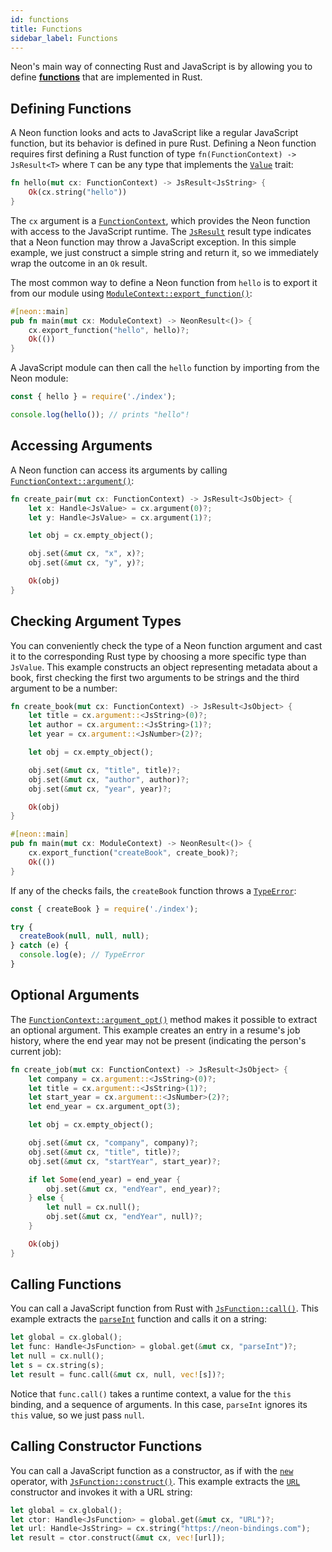 ```yaml
---
id: functions
title: Functions
sidebar_label: Functions
---
```


Neon's main way of connecting Rust and JavaScript is by allowing you to define **[functions](https://developer.mozilla.org/en-US/docs/Web/JavaScript/Guide/Functions)** that are implemented in Rust.

## Defining Functions

A Neon function looks and acts to JavaScript like a regular JavaScript function, but its behavior is defined in pure Rust. Defining a Neon function requires first defining a Rust function of type `fn(FunctionContext) -> JsResult<T>` where `T` can be any type that implements the [`Value`](https://docs.rs/neon/latest/neon/types/trait.Value.html) trait:

```rust
fn hello(mut cx: FunctionContext) -> JsResult<JsString> {
    Ok(cx.string("hello"))
}
```

The `cx` argument is a [`FunctionContext`](https://docs.rs/neon/latest/neon/context/type.FunctionContext.html), which provides the Neon function with access to the JavaScript runtime. The [`JsResult`](https://docs.rs/neon/latest/neon/result/type.JsResult.html) result type indicates that a Neon function may throw a JavaScript exception. In this simple example, we just construct a simple string and return it, so we immediately wrap the outcome in an `Ok` result.

The most common way to define a Neon function from `hello` is to export it from our module using [`ModuleContext::export_function()`](https://docs.rs/neon/latest/neon/context/struct.ModuleContext.html#method.export_function):

```rust
#[neon::main]
pub fn main(mut cx: ModuleContext) -> NeonResult<()> {
    cx.export_function("hello", hello)?;
    Ok(())
}
```

A JavaScript module can then call the `hello` function by importing from the Neon module:

```javascript
const { hello } = require('./index');

console.log(hello()); // prints "hello"!
```

## Accessing Arguments

A Neon function can access its arguments by calling [`FunctionContext::argument()`](https://docs.rs/neon/latest/neon/context/struct.CallContext.html#method.argument):

```rust
fn create_pair(mut cx: FunctionContext) -> JsResult<JsObject> {
    let x: Handle<JsValue> = cx.argument(0)?;
    let y: Handle<JsValue> = cx.argument(1)?;

    let obj = cx.empty_object();

    obj.set(&mut cx, "x", x)?;
    obj.set(&mut cx, "y", y)?;

    Ok(obj)
}
```

## Checking Argument Types

You can conveniently check the type of a Neon function argument and cast it to the corresponding Rust type by choosing a more specific type than `JsValue`. This example constructs an object representing metadata about a book, first checking the first two arguments to be strings and the third argument to be a number:

```rust
fn create_book(mut cx: FunctionContext) -> JsResult<JsObject> {
    let title = cx.argument::<JsString>(0)?;
    let author = cx.argument::<JsString>(1)?;
    let year = cx.argument::<JsNumber>(2)?;

    let obj = cx.empty_object();

    obj.set(&mut cx, "title", title)?;
    obj.set(&mut cx, "author", author)?;
    obj.set(&mut cx, "year", year)?;

    Ok(obj)
}

#[neon::main]
pub fn main(mut cx: ModuleContext) -> NeonResult<()> {
    cx.export_function("createBook", create_book)?;
    Ok(())
}
```

If any of the checks fails, the `createBook` function throws a [`TypeError`](https://developer.mozilla.org/en-US/docs/Web/JavaScript/Reference/Global_Objects/TypeError):

```javascript
const { createBook } = require('./index');

try {
  createBook(null, null, null);
} catch (e) {
  console.log(e); // TypeError
}
```

## Optional Arguments

The [`FunctionContext::argument_opt()`](https://docs.rs/neon/latest/neon/context/struct.CallContext.html#method.argument_opt) method makes it possible to extract an optional argument. This example creates an entry in a resume's job history, where the end year may not be present (indicating the person's current job):

```rust
fn create_job(mut cx: FunctionContext) -> JsResult<JsObject> {
    let company = cx.argument::<JsString>(0)?;
    let title = cx.argument::<JsString>(1)?;
    let start_year = cx.argument::<JsNumber>(2)?;
    let end_year = cx.argument_opt(3);

    let obj = cx.empty_object();

    obj.set(&mut cx, "company", company)?;
    obj.set(&mut cx, "title", title)?;
    obj.set(&mut cx, "startYear", start_year)?;

    if let Some(end_year) = end_year {
        obj.set(&mut cx, "endYear", end_year)?;
    } else {
        let null = cx.null();
        obj.set(&mut cx, "endYear", null)?;
    }

    Ok(obj)
}
```

## Calling Functions

You can call a JavaScript function from Rust with [`JsFunction::call()`](https://docs.rs/neon/latest/neon/types/struct.JsFunction.html#method.call). This example extracts the [`parseInt`](https://developer.mozilla.org/en-US/docs/Web/JavaScript/Reference/Global_Objects/parseInt) function and calls it on a string:

```rust
let global = cx.global();
let func: Handle<JsFunction> = global.get(&mut cx, "parseInt")?;
let null = cx.null();
let s = cx.string(s);
let result = func.call(&mut cx, null, vec![s])?;
```

Notice that `func.call()` takes a runtime context, a value for the `this` binding, and a sequence of arguments. In this case, `parseInt` ignores its `this` value, so we just pass `null`.

## Calling Constructor Functions

You can call a JavaScript function as a constructor, as if with the [`new`](https://developer.mozilla.org/en-US/docs/Web/JavaScript/Reference/Operators/new) operator, with [`JsFunction::construct()`](https://docs.rs/neon/latest/neon/types/struct.JsFunction.html#method.construct). This example extracts the [`URL`](https://developer.mozilla.org/en-US/docs/Web/API/URL) constructor and invokes it with a URL string:

```rust
let global = cx.global();
let ctor: Handle<JsFunction> = global.get(&mut cx, "URL")?;
let url: Handle<JsString> = cx.string("https://neon-bindings.com");
let result = ctor.construct(&mut cx, vec![url]);
```
